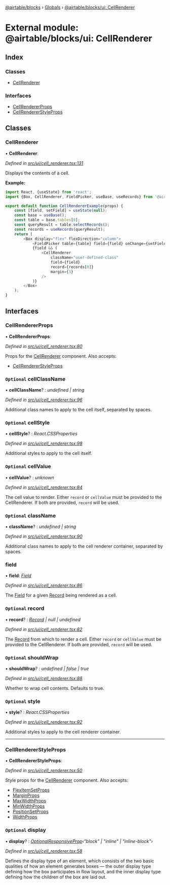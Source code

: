 [@airtable/blocks](../README.md) › [Globals](../globals.md) ›
[@airtable/blocks/ui: CellRenderer](_airtable_blocks_ui__cellrenderer.md)

# External module: @airtable/blocks/ui: CellRenderer

## Index

### Classes

-   [CellRenderer](_airtable_blocks_ui__cellrenderer.md#cellrenderer)

### Interfaces

-   [CellRendererProps](_airtable_blocks_ui__cellrenderer.md#cellrendererprops)
-   [CellRendererStyleProps](_airtable_blocks_ui__cellrenderer.md#cellrendererstyleprops)

## Classes

### CellRenderer

• **CellRenderer**:

_Defined in
[src/ui/cell_renderer.tsx:131](https://github.com/airtable/blocks/blob/@airtable/blocks@0.0.36/packages/sdk/src/ui/cell_renderer.tsx#L131)_

Displays the contents of a cell.

**Example:**

```js
import React, {useState} from 'react';
import {Box, CellRenderer, FieldPicker, useBase, useRecords} from '@airtable/blocks/ui';

export default function CellRendererExample(props) {
    const [field, setField] = useState(null);
    const base = useBase();
    const table = base.tables[0];
    const queryResult = table.selectRecords();
    const records = useRecords(queryResult);
    return (
        <Box display="flex" flexDirection="column">
            <FieldPicker table={table} field={field} onChange={setField} />
            {field && (
                <CellRenderer
                    className="user-defined-class"
                    field={field}
                    record={records[0]}
                    margin={3}
                />
            )}
        </Box>
    );
}
```

## Interfaces

### CellRendererProps

• **CellRendererProps**:

_Defined in
[src/ui/cell_renderer.tsx:80](https://github.com/airtable/blocks/blob/@airtable/blocks@0.0.36/packages/sdk/src/ui/cell_renderer.tsx#L80)_

Props for the [CellRenderer](_airtable_blocks_ui__cellrenderer.md#cellrenderer) component. Also
accepts:

-   [CellRendererStyleProps](_airtable_blocks_ui__cellrenderer.md#cellrendererstyleprops)

### `Optional` cellClassName

• **cellClassName**? : _undefined | string_

_Defined in
[src/ui/cell_renderer.tsx:96](https://github.com/airtable/blocks/blob/@airtable/blocks@0.0.36/packages/sdk/src/ui/cell_renderer.tsx#L96)_

Additional class names to apply to the cell itself, separated by spaces.

### `Optional` cellStyle

• **cellStyle**? : _React.CSSProperties_

_Defined in
[src/ui/cell_renderer.tsx:98](https://github.com/airtable/blocks/blob/@airtable/blocks@0.0.36/packages/sdk/src/ui/cell_renderer.tsx#L98)_

Additional styles to apply to the cell itself.

### `Optional` cellValue

• **cellValue**? : _unknown_

_Defined in
[src/ui/cell_renderer.tsx:84](https://github.com/airtable/blocks/blob/@airtable/blocks@0.0.36/packages/sdk/src/ui/cell_renderer.tsx#L84)_

The cell value to render. Either `record` or `cellValue` must be provided to the CellRenderer. If
both are provided, `record` will be used.

### `Optional` className

• **className**? : _undefined | string_

_Defined in
[src/ui/cell_renderer.tsx:90](https://github.com/airtable/blocks/blob/@airtable/blocks@0.0.36/packages/sdk/src/ui/cell_renderer.tsx#L90)_

Additional class names to apply to the cell renderer container, separated by spaces.

### field

• **field**: _[Field](_airtable_blocks_models__field.md#field)_

_Defined in
[src/ui/cell_renderer.tsx:86](https://github.com/airtable/blocks/blob/@airtable/blocks@0.0.36/packages/sdk/src/ui/cell_renderer.tsx#L86)_

The [Field](_airtable_blocks_models__field.md#field) for a given
[Record](_airtable_blocks_models__record.md#record) being rendered as a cell.

### `Optional` record

• **record**? : _[Record](_airtable_blocks_models__record.md#record) | null | undefined_

_Defined in
[src/ui/cell_renderer.tsx:82](https://github.com/airtable/blocks/blob/@airtable/blocks@0.0.36/packages/sdk/src/ui/cell_renderer.tsx#L82)_

The [Record](_airtable_blocks_models__record.md#record) from which to render a cell. Either `record`
or `cellValue` must be provided to the CellRenderer. If both are provided, `record` will be used.

### `Optional` shouldWrap

• **shouldWrap**? : _undefined | false | true_

_Defined in
[src/ui/cell_renderer.tsx:88](https://github.com/airtable/blocks/blob/@airtable/blocks@0.0.36/packages/sdk/src/ui/cell_renderer.tsx#L88)_

Whether to wrap cell contents. Defaults to true.

### `Optional` style

• **style**? : _React.CSSProperties_

_Defined in
[src/ui/cell_renderer.tsx:92](https://github.com/airtable/blocks/blob/@airtable/blocks@0.0.36/packages/sdk/src/ui/cell_renderer.tsx#L92)_

Additional styles to apply to the cell renderer container.

---

### CellRendererStyleProps

• **CellRendererStyleProps**:

_Defined in
[src/ui/cell_renderer.tsx:50](https://github.com/airtable/blocks/blob/@airtable/blocks@0.0.36/packages/sdk/src/ui/cell_renderer.tsx#L50)_

Style props for the [CellRenderer](_airtable_blocks_ui__cellrenderer.md#cellrenderer) component.
Also accepts:

-   [FlexItemSetProps](_airtable_blocks_ui_system__flex_item.md#flexitemsetprops)
-   [MarginProps](_airtable_blocks_ui_system__spacing.md#marginprops)
-   [MaxWidthProps](_airtable_blocks_ui_system__dimensions.md#maxwidthprops)
-   [MinWidthProps](_airtable_blocks_ui_system__dimensions.md#minwidthprops)
-   [PositionSetProps](_airtable_blocks_ui_system__position.md#positionsetprops)
-   [WidthProps](_airtable_blocks_ui_system__dimensions.md#widthprops)

### `Optional` display

• **display**? :
_[OptionalResponsiveProp](_airtable_blocks_ui_system__responsive_props.md#optionalresponsiveprop)‹"block"
| "inline" | "inline-block"›_

_Defined in
[src/ui/cell_renderer.tsx:58](https://github.com/airtable/blocks/blob/@airtable/blocks@0.0.36/packages/sdk/src/ui/cell_renderer.tsx#L58)_

Defines the display type of an element, which consists of the two basic qualities of how an element
generates boxes — the outer display type defining how the box participates in flow layout, and the
inner display type defining how the children of the box are laid out.
